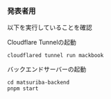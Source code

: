 
### 発表者用
以下を実行していることを確認

Cloudflare Tunnelの起動
```
cloudflared tunnel run mackbook
```

バックエンドサーバーの起動
```
cd matsuriba-backend
pnpm start
```
